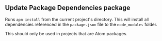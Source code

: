 ## Update Package Dependencies package

Runs `apm install` from the current project's directory. This will install all dependencies referenced in the `package.json` file to the `node_modules` folder.

This should only be used in projects that are Atom packages.
